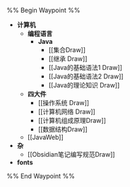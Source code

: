 
%% Begin Waypoint %%
- **计算机**
	- **编程语言**
		- **Java**
			- [[集合Draw]]
			- [[继承 Draw]]
			- [[Java的基础语法1 Draw]]
			- [[Java的基础语法2 Draw]]
			- [[Java的理论知识 Draw]]
	- **四大件**
		- [[操作系统 Draw]]
		- [[计算机网络 Draw]]
		- [[计算机组成原理Draw]]
		- [[数据结构Draw]]
	- [[JavaWeb]]
- **杂**
	- [[Obsidian笔记编写规范Draw]]
- **fonts**


%% End Waypoint %%

 
